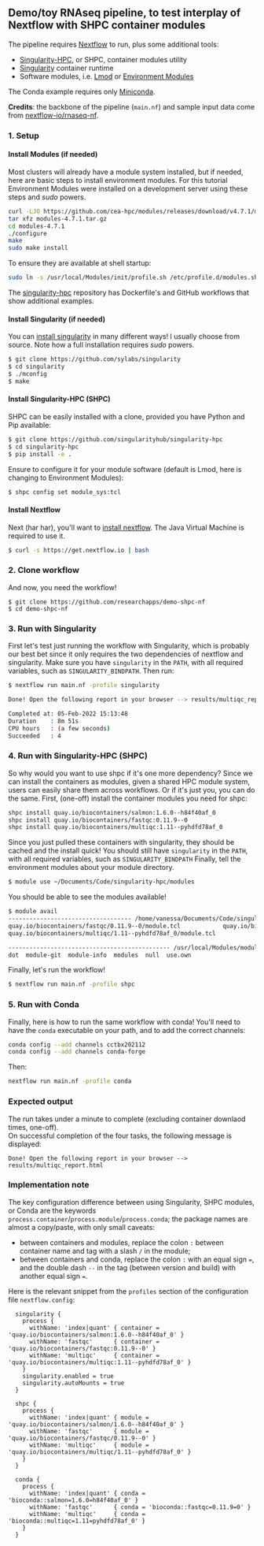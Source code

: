 ## Demo/toy RNAseq pipeline, to test interplay of Nextflow with SHPC container modules

The pipeline requires [Nextflow](https://github.com/nextflow-io/nextflow) to run, plus some additional tools:

* [Singularity-HPC](http://github.com/singularityhub/singularity-hpc), or SHPC, container modules utility
* [Singularity](http://singularity.hpcng.org) container runtime
* Software modules, i.e. [Lmod](https://lmod.readthedocs.io) or [Environment Modules](https://modules.readthedocs.io)

The Conda example requires only [Miniconda](https://docs.conda.io).  

**Credits**: the backbone of the pipeline (`main.nf`) and sample input data come from [nextflow-io/rnaseq-nf](https://github.com/nextflow-io/rnaseq-nf).  



### 1. Setup

#### Install Modules (if needed)

Most clusters will already have a module system installed, but if needed, here are basic steps to install environment modules. 
For this tutorial Environment Modules were installed on a development server using these steps and _sudo_ powers.

```bash
curl -LJO https://github.com/cea-hpc/modules/releases/download/v4.7.1/modules-4.7.1.tar.gz
tar xfz modules-4.7.1.tar.gz
cd modules-4.7.1
./configure
make
sudo make install
```

To ensure they are available at shell startup:

```bash
sudo ln -s /usr/local/Modules/init/profile.sh /etc/profile.d/modules.sh
```

The [singularity-hpc](https://github.com/singularityhub/singularity-hpc) repository has Dockerfile's and GitHub workflows that show additional examples.


#### Install Singularity (if needed)

You can [install singularity](https://sylabs.io/guides/3.9/user-guide/quick_start.html) in many different ways! I usually choose from source. Note how a full installation requires _sudo_ powers.

```bash
$ git clone https://github.com/sylabs/singularity
$ cd singularity
$ ./mconfig
$ make
```


#### Install Singularity-HPC (SHPC)

SHPC can be easily installed with a clone, provided you have Python and Pip available:

```bash
$ git clone https://github.com/singularityhub/singularity-hpc
$ cd singularity-hpc
$ pip install -e .
```

Ensure to configure it for your module software (default is Lmod, here is changing to Environment Modules):

```bash
$ shpc config set module_sys:tcl
```

#### Install Nextflow

Next (har har), you'll want to [install nextflow](https://www.nextflow.io/docs/latest/getstarted.html). The Java Virtual Machine is required to use it.

```bash
$ curl -s https://get.nextflow.io | bash
```


### 2. Clone workflow

And now, you need the workflow!

```
$ git clone https://github.com/researchapps/demo-shpc-nf
$ cd demo-shpc-nf
```

### 3. Run with Singularity

First let's test just running the workflow with Singularity, which is probably our best bet since
it only requires the two dependencies of nextflow and singularity. Make sure you have `singularity` 
in the `PATH`, with all required variables, such as `SINGULARITY_BINDPATH`.
Then run:

```bash
$ nextflow run main.nf -profile singularity
```
```bash
Done! Open the following report in your browser --> results/multiqc_report.html

Completed at: 05-Feb-2022 15:13:48
Duration    : 8m 51s
CPU hours   : (a few seconds)
Succeeded   : 4
```

### 4. Run with Singularity-HPC (SHPC)

So why would you want to use shpc if it's one more dependency? Since we can install the containers as modules,
given a shared HPC module system, users can easily share them across workflows. Or if it's just you, you can do the same.
First, (one-off) install the container modules you need for shpc:

```bash
shpc install quay.io/biocontainers/salmon:1.6.0--h84f40af_0
shpc install quay.io/biocontainers/fastqc:0.11.9--0
shpc install quay.io/biocontainers/multiqc:1.11--pyhdfd78af_0
```

Since you just pulled these containers with singularity, they should be cached and the install quick!
You should still have `singularity` in the `PATH`, with all required variables, such as `SINGULARITY_BINDPATH`
Finally, tell the environment modules about your module directory.

```bash
$ module use ~/Documents/Code/singularity-hpc/modules
```
You should be able to see the modules available!

```bash
$ module avail
----------------------------------- /home/vanessa/Documents/Code/singularity-hpc/modules -----------------------------------
quay.io/biocontainers/fastqc/0.11.9--0/module.tcl            quay.io/biocontainers/salmon/1.6.0--h84f40af_0/module.tcl  
quay.io/biocontainers/multiqc/1.11--pyhdfd78af_0/module.tcl  

---------------------------------------------- /usr/local/Modules/modulefiles ----------------------------------------------
dot  module-git  module-info  modules  null  use.own  
```

Finally, let's run the workflow!

```bash
$ nextflow run main.nf -profile shpc
```


### 5. Run with Conda

Finally, here is how to run the same workflow with conda! You'll need to have the `conda` executable on your path,
and to add the correct channels:

```bash
conda config --add channels cctbx202112
conda config --add channels conda-forge
```

Then:

```bash
nextflow run main.nf -profile conda
```

### Expected output

The run takes under a minute to complete (excluding container downlaod times, one-off).  
On successful completion of the four tasks, the following message is displayed:  

```
Done! Open the following report in your browser --> results/multiqc_report.html
```


### Implementation note

The key configuration difference between using Singularity, SHPC modules, or Conda are the keywords `process.container`/`process.module`/`process.conda`; the package names are almost a copy/paste, with only small caveats:
* between containers and modules, replace the colon `:` between container name and tag with a slash `/` in the module;
* between containers and conda, replace the colon `:` with an equal sign `=`, and the double dash `--` in the tag (between version and build) with another equal sign `=`.

Here is the relevant snippet from the `profiles` section of the configuration file `nextflow.config`:

```
  singularity {
    process {
      withName: 'index|quant' { container = 'quay.io/biocontainers/salmon:1.6.0--h84f40af_0' }
      withName: 'fastqc'      { container = 'quay.io/biocontainers/fastqc:0.11.9--0' }
      withName: 'multiqc'     { container = 'quay.io/biocontainers/multiqc:1.11--pyhdfd78af_0' }
    }
    singularity.enabled = true
    singularity.autoMounts = true
  }

  shpc {
    process {
      withName: 'index|quant' { module = 'quay.io/biocontainers/salmon/1.6.0--h84f40af_0' }
      withName: 'fastqc'      { module = 'quay.io/biocontainers/fastqc/0.11.9--0' }
      withName: 'multiqc'     { module = 'quay.io/biocontainers/multiqc/1.11--pyhdfd78af_0' }
    }
  }

  conda {
    process {
      withName: 'index|quant' { conda = 'bioconda::salmon=1.6.0=h84f40af_0' }
      withName: 'fastqc'      { conda = 'bioconda::fastqc=0.11.9=0' }
      withName: 'multiqc'     { conda = 'bioconda::multiqc=1.11=pyhdfd78af_0' }
    }
  }
```
